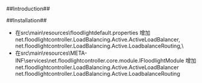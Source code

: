 ##Introduction##

##Installation##
* 在src\main\resources\floodlightdefault.properties 增加
     net.floodlightcontroller.LoadBalancing.Active.ActiveLoadBalancer,\
     net.floodlightcontroller.LoadBalancing.Active.LoadbalanceRouting,\
* 在src\main\resources\META-INF\services\net.floodlightcontroller.core.module.IFloodlightModule 增加
     net.floodlightcontroller.LoadBalancing.Active.ActiveLoadBalancer
     net.floodlightcontroller.LoadBalancing.Active.LoadbalanceRouting
   
